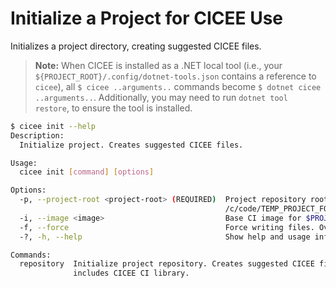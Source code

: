 # Initialize a Project for CICEE Use

Initializes a project directory, creating suggested CICEE files.

> **Note:** When CICEE is installed as a .NET local tool (i.e., your `${PROJECT_ROOT}/.config/dotnet-tools.json` contains a reference to `cicee`), all `$ cicee ..arguments..` commands become `$ dotnet cicee ..arguments..`. Additionally, you may need to run `dotnet tool restore`, to ensure the tool is installed.

```bash
$ cicee init --help
Description:
  Initialize project. Creates suggested CICEE files.

Usage:
  cicee init [command] [options]

Options:
  -p, --project-root <project-root> (REQUIRED)  Project repository root directory [default:
                                                /c/code/TEMP_PROJECT_FOR_CICEE_TEST]
  -i, --image <image>                           Base CI image for $PROJECT_ROOT/ci/Dockerfile.
  -f, --force                                   Force writing files. Overwrites files which already exist. [default: False]
  -?, -h, --help                                Show help and usage information

Commands:
  repository  Initialize project repository. Creates suggested CICEE files and continuous integration scripts. Optionally
              includes CICEE CI library.
```
